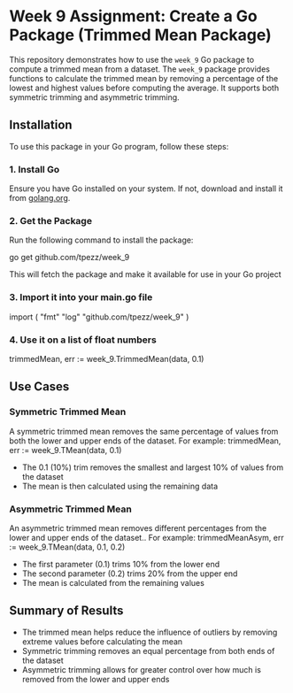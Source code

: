 # Week 9 Assignment: Create a Go Package (Trimmed Mean Package)

This repository demonstrates how to use the `week_9` Go package to compute a trimmed mean from a dataset. The `week_9` package provides functions to calculate the trimmed mean by removing a percentage of the lowest and highest values before computing the average. It supports both symmetric trimming and asymmetric trimming.


## Installation

To use this package in your Go program, follow these steps:

### 1. Install Go
Ensure you have Go installed on your system. If not, download and install it from [golang.org](https://go.dev/dl/).

### 2. Get the Package
Run the following command to install the package:

go get github.com/tpezz/week_9

This will fetch the package and make it available for use in your Go project

### 3. Import it into your main.go file
import (
	"fmt"
	"log"
	"github.com/tpezz/week_9"
)

### 4. Use it on a list of float numbers
trimmedMean, err := week_9.TrimmedMean(data, 0.1)

## Use Cases

### Symmetric Trimmed Mean
A symmetric trimmed mean removes the same percentage of values from both the lower and upper ends of the dataset. For example:
trimmedMean, err := week_9.TMean(data, 0.1)
 - The 0.1 (10%) trim removes the smallest and largest 10% of values from the dataset
 - The mean is then calculated using the remaining data

### Asymmetric Trimmed Mean
An asymmetric trimmed mean removes different percentages from the lower and upper ends of the dataset.. For example:
trimmedMeanAsym, err := week_9.TMean(data, 0.1, 0.2)
 - The first parameter (0.1) trims 10% from the lower end
 - The second parameter (0.2) trims 20% from the upper end
 - The mean is calculated from the remaining values

##  Summary of Results
 - The trimmed mean helps reduce the influence of outliers by removing extreme values before calculating the mean
 - Symmetric trimming removes an equal percentage from both ends of the dataset
 - Asymmetric trimming allows for greater control over how much is removed from the lower and upper ends